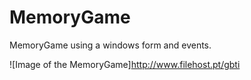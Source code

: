 # MemoryGame
MemoryGame using a windows form and events.

![Image of the MemoryGame]http://www.filehost.pt/gbti
